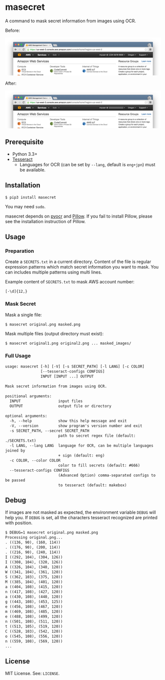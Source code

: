 # masecret
A command to mask secret information from images using OCR.

Before:

![Before](docs/original.png)

After:

![After](docs/masked.png)

## Prerequisite

* Python 3.3+
* [Tesseract](https://github.com/tesseract-ocr/tesseract)
  * Languages for OCR (can be set by `--lang`, default is `eng+jpn`) must be available.

## Installation

```
$ pip3 install masecret
```

You may need `sudo`.

masecret depends on [pyocr](https://github.com/jflesch/pyocr) and [Pillow](https://pillow.readthedocs.io/). If you fail to install Pillow, please see the installation instruction of Pillow.

## Usage

### Preparation

Create a `SECRETS.txt` in a current directory. Content of the file is regular expression patterns which match secret information you want to mask. You can includes multiple patterns using multi lines.

Example content of `SECRETS.txt` to mask AWS account number:

```
[-\d]{12,}
```

### Mask Secret

Mask a single file:

```
$ masecret original.png masked.png
```

Mask multiple files (output directory must exist):

```
$ masecret original1.png original2.png ... masked_images/
```

### Full Usage

```
usage: masecret [-h] [-V] [-s SECRET_PATH] [-l LANG] [-c COLOR]
                [--tesseract-configs CONFIGS]
                INPUT [INPUT ...] OUTPUT

Mask secret information from images using OCR.

positional arguments:
  INPUT                 input files
  OUTPUT                output file or directory

optional arguments:
  -h, --help            show this help message and exit
  -V, --version         show program's version number and exit
  -s SECRET_PATH, --secret SECRET_PATH
                        path to secret regex file (default: ./SECRETS.txt)
  -l LANG, --lang LANG  language for OCR, can be multiple languages joined by
                        + sign (default: eng)
  -c COLOR, --color COLOR
                        color to fill secrets (default: #666)
  --tesseract-configs CONFIGS
                        (Advanced Option) comma-separated configs to be passed
                        to tesseract (default: makebox)
```

## Debug

If images are not masked as expected, the environment variable `DEBUG` will help you. If `DEBUG` is set, all the characters tesseract recognized are printed with position.

```
$ DEBUG=1 masecret original.png masked.png
Processing original.png...
. ((136, 90), (160, 114))
. ((176, 90), (200, 114))
. ((216, 90), (240, 114))
I ((292, 104), (304, 126))
I ((308, 104), (320, 126))
A ((326, 104), (340, 120))
W ((341, 104), (361, 120))
S ((362, 103), (375, 120))
M ((385, 104), (401, 120))
a ((404, 108), (415, 120))
n ((417, 108), (427, 120))
a ((430, 108), (440, 120))
g ((443, 108), (453, 125))
e ((456, 108), (467, 120))
m ((469, 108), (485, 120))
e ((488, 108), (499, 120))
n ((501, 108), (511, 120))
t ((513, 105), (519, 120))
C ((528, 103), (542, 120))
o ((545, 108), (556, 120))
n ((559, 108), (569, 120))
...
```

## License

MIT License. See: `LICENSE`.
